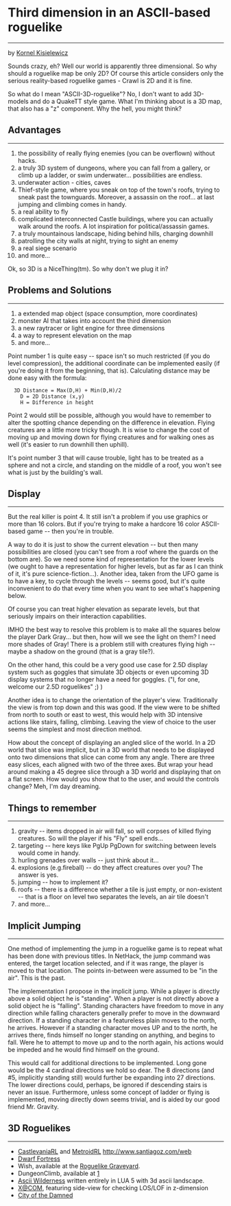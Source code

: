 # Third dimension in an ASCII-based roguelike

---

by [Kornel Kisielewicz](kornel_kisielewicz.md)  

Sounds crazy, eh? Well our world is apparently three dimensional. So why should a roguelike map be only 2D? Of course this article considers only the serious reality-based roguelike games - Crawl is 2D and it is fine.  

So what do I mean "ASCII-3D-roguelike"? No, I don't want to add 3D-models and do a QuakeTT style game. What I'm thinking about is a 3D map, that also has a "z" component. Why the hell, you might think?  

## Advantages

---

1. the possibility of really flying enemies (you can be overflown) without hacks.
2. a truly 3D system of dungeons, where you can fall from a gallery, or climb up a ladder, or swim underwater... possibilities are endless.
3. underwater action - cities, caves
4. Thief-style game, where you sneak on top of the town's roofs, trying to sneak past the townguards. Moreover, a assassin on the roof... at last jumping and climbing comes in handy.
5. a real ability to fly
6. complicated interconnected Castle buildings, where you can actually walk around the roofs. A lot inspiration for political/assassin games.
7. a truly mountainous landscape, hiding behind hills, charging downhill
8. patrolling the city walls at night, trying to sight an enemy
9. a real siege scenario
10. and more...  

Ok, so 3D is a NiceThing(tm). So why don't we plug it in?  

## Problems and Solutions

---

1. a extended map object (space consumption, more coordinates)
2. monster AI that takes into account the third dimension
3. a new raytracer or light engine for three dimensions
4. a way to represent elevation on the map
5. and more...  

Point number 1 is quite easy -- space isn't so much restricted (if you do level compression), the additional coordinate can be implemented easily (if you're doing it from the beginning, that is). Calculating distance may be done easy with the formula:  

```text
  3D Distance = Max(D,H) + Min(D,H)/2
    D = 2D Distance (x,y)
    H = Difference in height  
```

Point 2 would still be possible, although you would have to remember to alter the spotting chance depending on the difference in elevation. Flying creatures are a little more tricky though. It is wise to change the cost of moving up and moving down for flying creatures and for walking ones as well (it's easier to run downhill then uphill).  

It's point number 3 that will cause trouble, light has to be treated as a sphere and not a circle, and standing on the middle of a roof, you won't see what is just by the building's wall.  

## Display

---

But the real killer is point 4. It still isn't a problem if you use graphics or more than 16 colors. But if you're trying to make a hardcore 16 color ASCII-based game -- then you're in trouble.  

A way to do it is just to show the current elevation -- but then many possibilities are closed (you can't see from a roof where the guards on the bottom are). So we need some kind of representation for the lower levels (we ought to have a representation for higher levels, but as far as I can think of it, it's pure science-fiction...). Another idea, taken from the UFO game is to have a key, to cycle through the levels -- seems good, but it's quite inconvenient to do that every time when you want to see what's happening below.  

Of course you can treat higher elevation as separate levels, but that seriously impairs on their interaction capabilities.  

IMHO the best way to resolve this problem is to make all the squares below the player Dark Gray... but then, how will we see the light on them? I need more shades of Gray! There is a problem still with creatures flying high -- maybe a shadow on the ground (that is a gray tile?).  

On the other hand, this could be a very good use case for 2.5D display system such as goggles that simulate 3D objects or even upcoming 3D display systems that no longer have a need for goggles. ("I, for one, welcome our 2.5D roguelikes" ;) )  

Another idea is to change the orientation of the player's view. Traditionally the view is from top down and this was good. If the view were to be shifted from north to south or east to west, this would help with 3D intensive actions like stairs, falling, climbing. Leaving the view of choice to the user seems the simplest and most direction method.  

How about the concept of displaying an angled slice of the world. In a 2D world that slice was implicit, but in a 3D world that needs to be displayed onto two dimensions that slice can come from any angle. There are three easy slices, each aligned with two of the three axes. But wrap your head around making a 45 degree slice through a 3D world and displaying that on a flat screen. How would you show that to the user, and would the controls change? Meh, I'm day dreaming.  

## Things to remember

---

1. gravity -- items dropped in air will fall, so will corpses of killed flying creatures. So will the player if his "Fly" spell ends...
2. targeting -- here keys like PgUp PgDown for switching between levels would come in handy.
3. hurling grenades over walls -- just think about it...
4. explosions (e.g.fireball) -- do they affect creatures over you? The answer is yes.
5. jumping -- how to implement it?
6. roofs -- there is a difference whether a tile is just empty, or non-existent -- that is a floor on level two separates the levels, an air tile doesn't
7. and more...  

## Implicit Jumping

---

One method of implementing the jump in a roguelike game is to repeat what has been done with previous titles. In NetHack, the jump command was entered, the target location selected, and if it was range, the player is moved to that location. The points in-between were assumed to be "in the air". This is the past.  

The implementation I propose in the implicit jump. While a player is directly above a solid object he is "standing". When a player is not directly above a solid object he is "falling". Standing characters have freedom to move in any direction while falling characters generally prefer to move in the downward direction. If a standing character in a featureless plain moves to the north, he arrives. However if a standing character moves UP and to the north, he arrives there, finds himself no longer standing on anything, and begins to fall. Were he to attempt to move up and to the north again, his actions would be impeded and he would find himself on the ground.  

This would call for additional directions to be implemented. Long gone would be the 4 cardinal directions we hold so dear. The 8 directions (and #5, implicitly standing still) would further be expanding into 27 directions. The lower directions could, perhaps, be ignored if descending stairs is never an issue. Furthermore, unless some concept of ladder or flying is implemented, moving directly down seems trivial, and is aided by our good friend Mr. Gravity.  

## 3D Roguelikes

---

* [CastlevaniaRL](castevaniarl.md) and [MetroidRL](metroidrl.md) <http://www.santiagoz.com/web>
* [Dwarf Fortress](slaves_to_armok_II_dwarf_fortress.md)
* Wish, available at the [Roguelike Graveyard](http://www.graveyard.uni.cc/).
* DungeonClimb, available at [1](http://sourceforge.net/projects/dungeonclimb/)
* [Ascii Wilderness](ascii_wilderness.md) written entirely in LUA 5 with 3d ascii landscape.
* [X@COM](xcom.md), featuring side-view for checking LOS/LOF in z-dimension
* [City of the Damned](city_of_the_damned.md)
